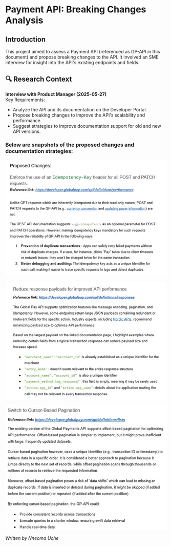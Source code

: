 # Payment API: Breaking Changes Analysis

## Introduction
This project aimed to assess a Payment API (referenced as GP-API in this document) and propose breaking changes to the API. 
It involved an SME interview for insight into the API's existing endpoints and fields.


## 🔍 Research Context  
**Interview with Product Manager (2025-05-27)**  
Key Requirements:  
- Analyze the API and its documentation on the Developer Portal.
- Propose breaking changes to improve the API's scalability and performance.
- Suggest strategies to improve documentation support for old and new API versions.
 

### Below are snapshots of the proposed changes and documentation strategies:

![Mandate Idempotency keys](https://github.com/Nneoma00/Technical-Writing-Projects/blob/main/images/GP-API%201.JPG)

![Reduce response fields](https://github.com/Nneoma00/Technical-Writing-Projects/blob/main/images/GP-API%202.JPG)

![Switch to cursor-based pagination](https://github.com/Nneoma00/Technical-Writing-Projects/blob/main/images/GP-API%203.JPG)



*Written by Nneoma Uche*

